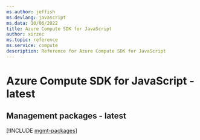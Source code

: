 ```yaml
---
ms.author: jeffish
ms.devlang: javascript
ms.data: 10/06/2022
title: Azure Compute SDK for JavaScript
author: xirzec
ms.topic: reference
ms.service: compute
description: Reference for Azure Compute SDK for JavaScript
---
```

# Azure Compute SDK for JavaScript - latest

## Management packages - latest
[!INCLUDE [mgmt-packages](compute-mgmt-index.md)]